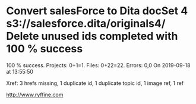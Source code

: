 # Convert salesForce to Dita docSet 4 s3://salesforce.dita/originals4/ Delete unused ids completed with 100 % success

100 % success. Projects: 0+1=1.  Files: 0+22=22. Errors: 0,0  On 2019-09-18 at 13:55:50

Xref: 3 hrefs missing, 1 duplicate id, 1 duplicate topic id, 1 image ref, 1 ref



http://www.ryffine.com
